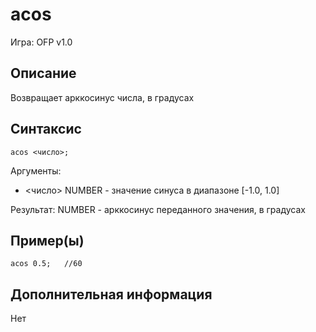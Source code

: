 # acos

Игра: OFP v1.0

## Описание

Возвращает арккосинус числа, в градусах

## Синтаксис

```SQF
acos <число>;
```

Аргументы:

* <число> NUMBER - значение синуса в диапазоне [-1.0, 1.0]

Результат:
NUMBER - арккосинус переданного значения, в градусах

## Пример(ы)

```SQF
acos 0.5;   //60
```

## Дополнительная информация

Нет